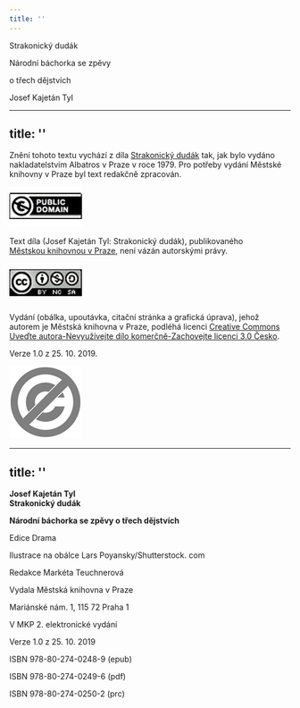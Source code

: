 ```yaml
---
title: ''
---
```


Strakonický dudák

Národní báchorka se zpěvy

o třech dějstvích

Josef Kajetán Tyl


---
title: ''
---

Znění tohoto textu vychází z díla [Strakonický dudák](https://search.mlp.cz/cz/titul/strakonicky-dudak/103547/) tak, jak bylo vydáno nakladatelstvím Albatros v Praze v roce 1979. Pro potřeby vydání Městské knihovny v Praze byl text redakčně zpracován.

![image003.jpg](./resources/image003_fmt.jpeg)

Text díla (Josef Kajetán Tyl: Strakonický dudák), publikovaného [Městskou knihovnou v Praze](https://www.mlp.cz/cz/), není vázán autorskými právy.

![image001.jpg](./resources/image001_fmt.jpeg)

Vydání (obálka, upoutávka, citační stránka a grafická úprava), jehož autorem je Městská knihovna v Praze, podléhá licenci [Creative Commons Uveďte autora-Nevyužívejte dílo komerčně-Zachovejte licenci 3.0 Česko](https://creativecommons.org/licenses/by-nc-sa/3.0/cz/).

Verze 1.0 z 25. 10. 2019.

  

  

![image004.jpg](./resources/image004_fmt.jpeg)


---
title: ''
---

**Josef Kajetán Tyl  
Strakonický dudák**

**Národní báchorka se zpěvy o třech dějstvích**

  

Edice Drama

Ilustrace na obálce Lars Poyansky/Shutterstock. com

Redakce Markéta Teuchnerová

  

Vydala Městská knihovna v Praze

Mariánské nám. 1, 115 72 Praha 1

  

V MKP 2. elektronické vydání

Verze 1.0 z 25. 10. 2019

  

ISBN 978-80-274-0248-9 (epub)

ISBN 978-80-274-0249-6 (pdf)

ISBN 978-80-274-0250-2 (prc)
